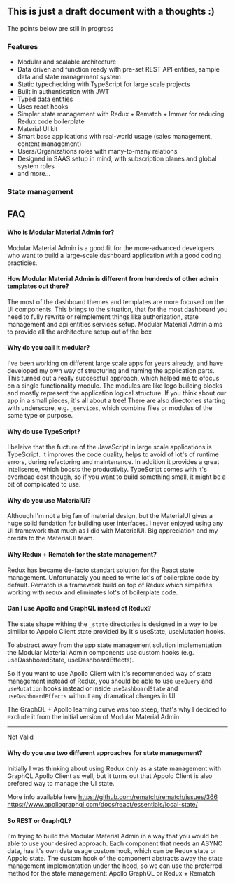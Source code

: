 ## This is just a draft document with a thoughts :)

The points below are still in progress


### Features

- Modular and scalable architecture
- Data driven and function ready with pre-set REST API entities, sample data and state management system
- Static typechecking with TypeScript for large scale projects
- Built in authentication with JWT
- Typed data entities
- Uses react hooks
- Simpler state management with Redux + Rematch + Immer for reducing Redux code boilerplate
- Material UI kit
- Smart base applications with real-world usage (sales management, content management)
- Users/Organizations roles with many-to-many relations
- Designed in SAAS setup in mind, with subscription planes and global system roles
- and more...


### State management




## FAQ

#### Who is Modular Material Admin for?

Modular Material Admin is a good fit for the more-advanced developers who want to build a large-scale dashboard application with a good coding practicies.

#### How Modular Material Admin is different from hundreds of other admin templates out there?

The most of the dashboard themes and templates are more focused on the UI components. This brings to the situation, that for the most dashboard you need to fully rewrite or reimplement things like authorization, state management and api entities services setup. Modular Material Admin aims to provide all the architecture setup out of the box


#### Why do you call it modular?

I've been working on different large scale apps for years already, and have developed my own way of structuring and naming the application parts. This turned out a really successfull approach, which helped me to ofocus on a single functionality module. The modules are like lego building blocks and mostly represent the application logical structure. If you think about our app in a small pieces, it's all about a tree! There are also directories starting with underscore, e.g. `_services`, which combine files or modules of the same type or purpose.


#### Why do use TypeScript?

I beleive that the fucture of the JavaScript in large scale applications is TypeScript.
It improves the code quality, helps to avoid of lot's of runtime errors, during refactoring and maintenance. In addition it provides a great intelisense, which boosts the productivity. TypeScript comes with it's overhead cost though, so if you want to build something small, it might be a bit of complicated to use.

#### Why do you use MaterialUI?

Although I'm not a big fan of material design, but the MaterialUI gives a huge solid fundation for building user interfaces. I never enjoyed using any UI framework that much as I did with MaterialUI. Big appreciation and my credits to the MaterialUI team.

#### Why Redux + Rematch for the state management?

Redux has became de-facto standart solution for the React state management. Unfortunately you need to write lot's of boilerplate code by default. Rematch is a framework build on top of Redux which simplifies working with redux and eliminates lot's of boilerplate code.


#### Can I use Apollo and GraphQL instead of Redux?

The state shape withing the `_state` directories is designed in a way to be simillar to Appolo Client state provided by It's useState, useMutation hooks.

To abstract away from the app state management solution implementation  the Modular Material Admin components use custom hooks (e.g. useDashboardState, useDashboardEffects).

So if you want to use Apollo Client with it's recommended way of state management instead of Redux, you should be able to use `useQuery` and `useMutation` hooks instead or inside `useDashboardState` and `useDashboardEffects` without any dramatical changes in UI

The GraphQL + Apollo learning curve was too steep, that's why I decided to exclude it from the initial version of Modular Material Admin.

-----

Not Valid

#### Why do you use two different approaches for state management?

Initially I was thinking about using Redux only as a state management with GraphQL Apollo Client as well, but it turns out that Appolo Client is also prefered way to manage the UI state.

More info available here
https://github.com/rematch/rematch/issues/366
https://www.apollographql.com/docs/react/essentials/local-state/


#### So REST or GraphQL?

I'm trying to build the Modular Material Admin in a way that you would be able to use your desired approach. Each component that needs an ASYNC data, has it's own data usage custom hook, which can be Redux state or Appolo state.
The custom hook of the component abstracts away the state management implementation under the hood, so we can use the preferred method for the state management: Apollo GraphQL or Redux + Rematch

